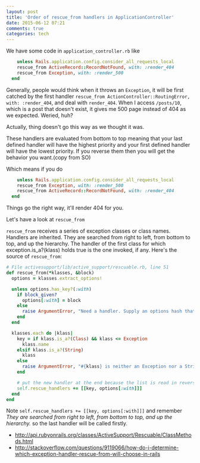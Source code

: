 ```yaml
---
layout: post
title: 'Order of rescue_from handlers in ApplicationController'
date: 2015-06-12 07:21
comments: true
categories: tech
---
```

We have some code in `application_controller.rb` like
``` ruby
	unless Rails.application.config.consider_all_requests_local
    rescue_from ActiveRecord::RecordNotFound, with: :render_404
    rescue_from Exception, with: :render_500
  end
```

Generally, people would think when it throws an `Exception`, it will be first catched by the first handler `rescue_from ActionController::RoutingError, with: :render_404`, and deal with `render_404`. When I access `/posts/10`, which is a post that doesn't exist, it gives me 500 page instead of 404 as we expected. Weried, huh? 

Actually, thing doesn't go this way as we thought it was.

These handlers are evaluated from bottom to top meaning that your last defined handler will have the highest priority and your first defined handler will have the lowest priority. If you reverse them then you will get the behavior you want.(copy from SO)

Which means if you do
``` ruby
	unless Rails.application.config.consider_all_requests_local
    rescue_from Exception, with: :render_500
    rescue_from ActiveRecord::RecordNotFound, with: :render_404
  end
```
Things go the right way, it'll render 404 for you.

Let's have a look at `rescue_from`

`rescue_from` receives a series of exception classes or class names. Handlers are inherited. They are searched from right to left, from bottom to top, and up the hierarchy. The handler of the first class for which exception.is_a?(klass) holds true is the one invoked, if any. Here's the source of `rescue_from`:

``` ruby
# File activesupport/lib/active_support/rescuable.rb, line 51
def rescue_from(*klasses, &block)
  options = klasses.extract_options!

  unless options.has_key?(:with)
    if block_given?
      options[:with] = block
    else
      raise ArgumentError, "Need a handler. Supply an options hash that has a :with key as the last argument."
    end
  end

  klasses.each do |klass|
    key = if klass.is_a?(Class) && klass <= Exception
      klass.name
    elsif klass.is_a?(String)
      klass
    else
      raise ArgumentError, "#{klass} is neither an Exception nor a String"
    end

    # put the new handler at the end because the list is read in reverse
    self.rescue_handlers += [[key, options[:with]]]
  end
end
```

Note `self.rescue_handlers += [[key, options[:with]]]` and remember *They are searched from right to left, from bottom to top, and up the hierarchy.* so the last handler will be called firstly.

+ http://api.rubyonrails.org/classes/ActiveSupport/Rescuable/ClassMethods.html
+ http://stackoverflow.com/questions/9119066/how-do-i-determine-which-exception-handler-rescue-from-will-choose-in-rails